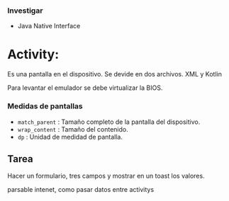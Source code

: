 ### Investigar

- Java Native Interface
# Activity: 
Es una pantalla en el dispositivo. Se devide en dos archivos. XML y Kotlin

Para levantar el emulador se debe virtualizar la BIOS. 

### Medidas de pantallas
- `match_parent` : Tamaño completo de la pantalla del dispositivo.
- `wrap_content` : Tamaño del contenido.
- `dp` : Unidad de medidad de pantalla. 

## Tarea

Hacer un formulario, tres campos y mostrar en un toast los valores.

parsable
intenet, como pasar datos entre activitys
